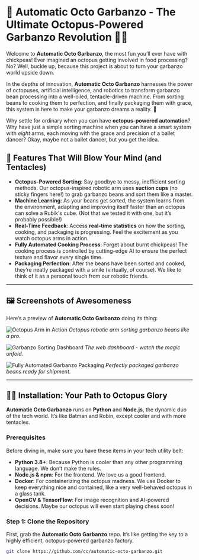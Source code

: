 # 🤖 Automatic Octo Garbanzo - The Ultimate Octopus-Powered Garbanzo Revolution 🌊🐙

Welcome to **Automatic Octo Garbanzo**, the most fun you’ll ever have with chickpeas! Ever imagined an octopus getting involved in food processing? No? Well, buckle up, because this project is about to turn your garbanzo world upside down.

In the depths of innovation, **Automatic Octo Garbanzo** harnesses the power of octopuses, artificial intelligence, and robotics to transform garbanzo bean processing into a well-oiled, tentacle-driven machine. From sorting beans to cooking them to perfection, and finally packaging them with grace, this system is here to make your garbanzo dreams a reality. 🌱

Why settle for ordinary when you can have **octopus-powered automation**? Why have just a simple sorting machine when you can have a smart system with *eight* arms, each moving with the grace and precision of a ballet dancer? Okay, maybe not a ballet dancer, but you get the idea.

## 🚀 Features That Will Blow Your Mind (and Tentacles)

- **Octopus-Powered Sorting**: Say goodbye to messy, inefficient sorting methods. Our octopus-inspired robotic arm uses **suction cups** (no sticky fingers here!) to grab garbanzo beans and sort them like a master.
- **Machine Learning**: As your beans get sorted, the system learns from the environment, adapting and improving itself faster than an octopus can solve a Rubik's cube. (Not that we tested it with one, but it’s probably possible!)
- **Real-Time Feedback**: Access **real-time statistics** on how the sorting, cooking, and packaging is progressing. Feel the excitement as you watch octopus arms in action.
- **Fully Automated Cooking Process**: Forget about burnt chickpeas! The cooking process is controlled by cutting-edge AI to ensure the perfect texture and flavor every single time.
- **Packaging Perfection**: After the beans have been sorted and cooked, they’re neatly packaged with a smile (virtually, of course). We like to think of it as a personal touch from our robotic friends.

---

## 🖼️ Screenshots of Awesomeness

Here’s a preview of **Automatic Octo Garbanzo** doing its thing:

![Octopus Arm in Action](https://via.placeholder.com/800x400?text=Octopus+Arm+in+Action)
*Octopus robotic arm sorting garbanzo beans like a pro.*

![Garbanzo Sorting Dashboard](https://via.placeholder.com/800x400?text=Garbanzo+Sorting+Dashboard)
*The web dashboard - watch the magic unfold.*

![Fully Automated Garbanzo Packaging](https://via.placeholder.com/800x400?text=Garbanzo+Packaging+Process)
*Perfectly packaged garbanzo beans ready for shipment.*

---

## 🧑‍💻 Installation: Your Path to Octopus Glory

**Automatic Octo Garbanzo** runs on **Python** and **Node.js**, the dynamic duo of the tech world. It’s like Batman and Robin, except cooler and with more tentacles.

### Prerequisites

Before diving in, make sure you have these items in your tech utility belt:

- **Python 3.8+**: Because Python is cooler than any other programming language. We don’t make the rules.
- **Node.js & npm**: For the frontend. We love us a good frontend.
- **Docker**: For containerizing the octopus madness. We use Docker to keep everything nice and contained, like a very well-behaved octopus in a glass tank.
- **OpenCV & TensorFlow**: For image recognition and AI-powered decisions. Maybe our octopus will even start playing chess soon!

### Step 1: Clone the Repository

First, grab the **Automatic Octo Garbanzo** repo. It’s like getting the key to a highly efficient, octopus-powered garbanzo factory.

```bash
git clone https://github.com/cc/automatic-octo-garbanzo.git
